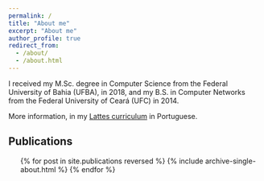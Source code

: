 ```yaml
---
permalink: /
title: "About me"
excerpt: "About me"
author_profile: true
redirect_from: 
  - /about/
  - /about.html
---
```


I received my M.Sc. degree in Computer Science from the Federal University of Bahia (UFBA), in 2018, and my B.S. in Computer Networks from the Federal University of Ceará (UFC) in 2014.

More information, in my [Lattes curriculum](http://lattes.cnpq.br/3102385411862897) in Portuguese.

Publications
------
  <ul>{% for post in site.publications reversed %}
    {% include archive-single-about.html %}
  {% endfor %}</ul>


<!-- I added this. Show only last-n-publications -->
<!--
Latest five publications
------
  {% assign last-n-pub = 5 %}
  <ul>{% for post in site.publications reversed %}
    {% if forloop.index0 == last-n-pub %}
      {% break %}
    {% endif %}
    {% include archive-single-about.html %}
  {% endfor %}</ul>
-->


<!-- Refs:
[1] https://shopify.github.io/liquid/tags/iteration/ 
[2] https://shopify.dev/docs/themes/liquid/reference/objects/for-loops
-->
  
